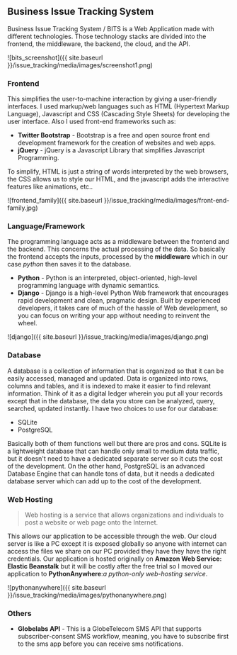 ## Business Issue Tracking System

Business Issue Tracking System / BITS is a Web Application made with different technologies. Those technology stacks are divided into the frontend, the middleware, the backend, the cloud, and the API.

![bits_screenshot]({{ site.baseurl }}/issue_tracking/media/images/screenshot1.png)

### Frontend
This simplifies the user-to-machine interaction by giving a user-friendly interfaces. I used markup/web languages such as HTML (Hypertext Markup Language), Javascript and CSS (Cascading Style Sheets) for developing the user interface. Also I used front-end frameworks such as:
- **Twitter Bootstrap** - Bootstrap is a free and open source front end development framework for the creation of websites and web apps.
- **jQuery** - jQuery is a Javascript Library that simplifies Javascript Programming.  

To simplify, HTML is just a string of words interpreted by the web browsers, the CSS allows us to style our HTML, and the javascript adds the interactive features like animations, etc..

![frontend_family]({{ site.baseurl }}/issue_tracking/media/images/front-end-family.jpg)

### Language/Framework
The programming language acts as a middleware between the frontend and the backend. This concerns the actual processing of the data. So basically the frontend accepts the inputs, processed by the **middleware** which in our case *python* then saves it to the database.
- **Python** - Python is an interpreted, object-oriented, high-level programming language with dynamic semantics.
- **Django** - Django is a high-level Python Web framework that encourages rapid development and clean, pragmatic design. Built by experienced developers, it takes care of much of the hassle of Web development, so you can focus on writing your app without needing to reinvent the wheel.

![django]({{ site.baseurl }}/issue_tracking/media/images/django.png)

### Database
A database is a collection of information that is organized so that it can be easily accessed, managed and updated. Data is organized into rows, columns and tables, and it is indexed to make it easier to find relevant information. Think of it as a digital ledger wherein you put all your records except that in the database, the data you store can be analyzed, query, searched, updated instantly. I have two choices to use for our database:
- SQLite
- PostgreSQL

Basically both of them functions well but there are pros and cons. SQLite is a lightweight database that can handle only small to medium data traffic, but it doesn't need to have a dedicated separate server so it cuts the cost of the development. On the other hand, PostgreSQL is an advanced Database Engine that can handle tons of data, but it needs a dedicated database server which can add up to the cost of the development.

### Web Hosting
> Web hosting is a service that allows organizations and individuals to post a website or web page onto the Internet.

This allows our application to be accessible through the web. Our cloud server is like a PC except it is exposed globally so anyone with internet can access the files we share on our PC provided they have they have the right credentials. Our application is hosted originally on **Amazon Web Service: Elastic Beanstalk** but it will be costly after the free trial so I moved our application to **PythonAnywhere**:*a python-only web-hosting service*.

![pythonanywhere]({{ site.baseurl }}/issue_tracking/media/images/pythonanywhere.png)

### Others
- **Globelabs API** - This is a GlobeTelecom SMS API that supports subscriber-consent SMS workflow, meaning, you have to subscribe first to the sms app before you can receive sms notifications.
